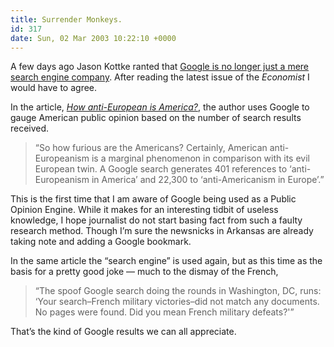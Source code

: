 ```yaml
---
title: Surrender Monkeys.
id: 317
date: Sun, 02 Mar 2003 10:22:10 +0000
---
```


A few days ago Jason Kottke ranted that [Google is no longer just a mere search engine company](http://www.kottke.org/03/02/030227google_is_no.html). After reading the latest issue of the *Economist* I would have to agree.  

In the article, [*How anti-European is America?*](http://www.economist.com/printedition/displayStory.cfm?Story_ID=1607892), the author uses Google to gauge American public opinion based on the number of search results received.



> “So how furious are the Americans? Certainly, American anti-Europeanism is a marginal phenomenon in comparison with its evil European twin. A Google search generates 401 references to ‘anti-Europeanism in America’ and 22,300 to ‘anti-Americanism in Europe’.”



This is the first time that I am aware of Google being used as a Public Opinion Engine. While it makes for an interesting tidbit of useless knowledge, I hope journalist do not start basing fact from such a faulty research method. Though I’m sure the newsnicks in Arkansas are already taking note and adding a Google bookmark.  

In the same article the “search engine” is used again, but as this time as the basis for a pretty good joke — much to the dismay of the French,



> “The spoof Google search doing the rounds in Washington, DC, runs: ‘Your search–French military victories–did not match any documents. No pages were found. Did you mean French military defeats?'”



That’s the kind of Google results we can all appreciate.





